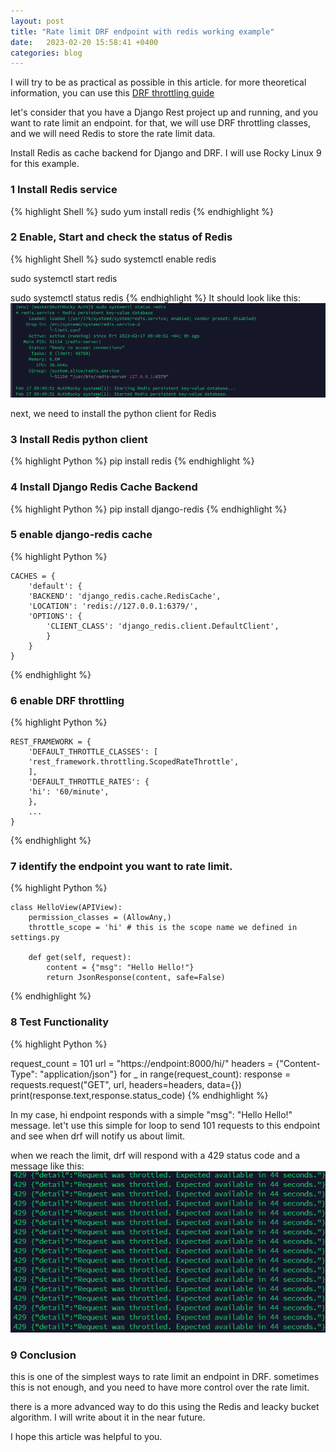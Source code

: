 ```yaml
---
layout: post
title: "Rate limit DRF endpoint with redis working example"
date:   2023-02-20 15:58:41 +0400
categories: blog
---
```

I will try to be as practical as possible in this article.
for more theoretical information, you can use this [DRF throttling guide](https://www.django-rest-framework.org/api-guide/throttling/)

let's consider that you have a Django Rest project up and running, and you want to rate limit an endpoint.
for that, we will use DRF throttling classes, and we will need Redis to store the rate limit data.

Install Redis as cache backend for Django and DRF.
I will use Rocky Linux 9 for this example. 
### 1 Install Redis service
{% highlight Shell %}
sudo yum install redis
{% endhighlight %}

### 2 Enable, Start and check the status of Redis
{% highlight Shell %}
sudo systemctl enable redis

sudo systemctl start redis

sudo systemctl status redis
{% endhighlight %}
It should look like this:
![redis_status.png](/img/blog/redis_status.png)

next, we need to install the python client for Redis
### 3 Install Redis python client
{% highlight Python %}
pip install redis
{% endhighlight %}

### 4 Install Django Redis Cache Backend
{% highlight Python %}
pip install django-redis
{% endhighlight %}

### 5 enable django-redis cache
{% highlight Python %}

    CACHES = {
        'default': {
        'BACKEND': 'django_redis.cache.RedisCache',
        'LOCATION': 'redis://127.0.0.1:6379/',
        'OPTIONS': {
            'CLIENT_CLASS': 'django_redis.client.DefaultClient',
            }
        }
    }
{% endhighlight %}

### 6 enable DRF throttling
{% highlight Python %}

    REST_FRAMEWORK = {
        'DEFAULT_THROTTLE_CLASSES': [
        'rest_framework.throttling.ScopedRateThrottle',
        ],
        'DEFAULT_THROTTLE_RATES': {
        'hi': '60/minute',
        },
        ...
    }

{% endhighlight %}

### 7 identify the endpoint you want to rate limit.
{% highlight Python %}

    class HelloView(APIView):
        permission_classes = (AllowAny,)
        throttle_scope = 'hi' # this is the scope name we defined in settings.py 

        def get(self, request):
            content = {"msg": "Hello Hello!"}
            return JsonResponse(content, safe=False)

{% endhighlight %}


### 8 Test Functionality
{% highlight Python %}

request_count = 101
url = "https://endpoint:8000/hi/"
headers = {"Content-Type": "application/json"}
for _ in range(request_count):
    response = requests.request("GET", url, headers=headers, data={})
    print(response.text,response.status_code)
{% endhighlight %}

In my case, hi endpoint responds with a simple "msg": "Hello Hello!" message.
let't use this simple for loop to send 101 requests to this endpoint and see when drf will notify us about limit.

when we reach the limit, drf will respond with a 429 status code and a message like this:
![drf-throttling.png](/img/blog/drf-throttling.png)


### 9 Conclusion
this is one of the simplest ways to rate limit an endpoint in DRF.
sometimes this is not enough, and you need to have more control over the rate limit.

there is a more advanced way to do this using the Redis and leacky bucket algorithm. I will write about it in the near future.

I hope this article was helpful to you.





